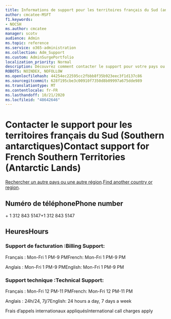```yaml
---
title: Informations de support pour les territoires français du Sud (antarctiques antarctiques)
author: cmcatee-MSFT
f1.keywords:
- NOCSH
ms.author: cmcatee
manager: scotv
audience: Admin
ms.topic: reference
ms.service: o365-administration
ms.collection: Adm_Support
ms.custom: AdminSurgePortfolio
localization_priority: Normal
description: Découvrez comment contacter le support pour votre pays ou région.
ROBOTS: NOINDEX, NOFOLLOW
ms.openlocfilehash: 44254ec22595cc2fbbb8f35b923eec3f1d137c86
ms.sourcegitcommit: 628f195cbe3c00910f7350d8b09997a675dde989
ms.translationtype: MT
ms.contentlocale: fr-FR
ms.lasthandoff: 10/21/2020
ms.locfileid: "48642646"
---
```

# <a name="contact-support-for-french-southern-territories-antarctic-lands"></a><span data-ttu-id="c73cc-103">Contacter le support pour les territoires français du Sud (Southern antarctiques)</span><span class="sxs-lookup"><span data-stu-id="c73cc-103">Contact support for French Southern Territories (Antarctic Lands)</span></span>

<span data-ttu-id="c73cc-104">[Rechercher un autre pays ou une autre région](../contact-support-for-business-products.md).</span><span class="sxs-lookup"><span data-stu-id="c73cc-104">[Find another country or region](../contact-support-for-business-products.md).</span></span>

## <a name="phone-number"></a><span data-ttu-id="c73cc-105">Numéro de téléphone</span><span class="sxs-lookup"><span data-stu-id="c73cc-105">Phone number</span></span>
<span data-ttu-id="c73cc-106">+ 1 312 843 5147</span><span class="sxs-lookup"><span data-stu-id="c73cc-106">+1 312 843 5147</span></span>

## <a name="hours"></a><span data-ttu-id="c73cc-107">Heures</span><span class="sxs-lookup"><span data-stu-id="c73cc-107">Hours</span></span>
### <a name="billing-support"></a><span data-ttu-id="c73cc-108">Support de facturation :</span><span class="sxs-lookup"><span data-stu-id="c73cc-108">Billing Support:</span></span>

<span data-ttu-id="c73cc-109">Français : Mon-Fri 1 PM-9 PM</span><span class="sxs-lookup"><span data-stu-id="c73cc-109">French: Mon-Fri 1 PM-9 PM</span></span>

<span data-ttu-id="c73cc-110">Anglais : Mon-Fri 1 PM-9 PM</span><span class="sxs-lookup"><span data-stu-id="c73cc-110">English: Mon-Fri 1 PM-9 PM</span></span>

### <a name="technical-support"></a><span data-ttu-id="c73cc-111">Support technique :</span><span class="sxs-lookup"><span data-stu-id="c73cc-111">Technical Support:</span></span>

<span data-ttu-id="c73cc-112">Français : Mon-Fri 12 PM-11 PM</span><span class="sxs-lookup"><span data-stu-id="c73cc-112">French: Mon-Fri 12 PM-11 PM</span></span>

<span data-ttu-id="c73cc-113">Anglais : 24h/24, 7j/7</span><span class="sxs-lookup"><span data-stu-id="c73cc-113">English: 24 hours a day, 7 days a week</span></span>

<span data-ttu-id="c73cc-114">Frais d’appels internationaux appliqués</span><span class="sxs-lookup"><span data-stu-id="c73cc-114">International call charges apply</span></span>
